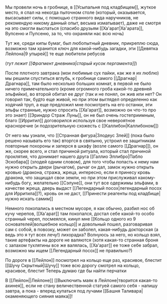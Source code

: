 Мы провели ночь в гробнице, в [[Усыпальня под кладбищем]], жуткое место, я спал на некогда пыточном столе (который, оказывается, высасывает силы, с помощью странного вида наручников, не рекомендую никому данный опыт, весьма изматывает), даже не смотря на это смогли выспаться (спасибо друзьям [[Ха'арат|Ха'арата]], Вупсеню и Пупсеню, за то, что охраняли нас всю ночь)

Тут же, среди кипы бумаг, был любопытный дневник, прикреплю сюда, возможно там хранится ключ для какой-нибудь загадки, эти [[Девятка Лейлона|9 упырей]] те еще любители ребусов

(*тут лежит [[Фрагмент дневника|старый кусок пергамента]]*)

После плотного завтрака (мои любимые сух пайки, как же я их люблю) мы решили спуститься вглубь, к гробнице самого [[Драгнар|Драгнара]], там было несколько больших комнат, в первой не было ничего примечательного (кроме огромного гроба какой-то древней эльфийки), во второй обитал ее друг (так и не понял, он жив или нет? Он говорил так, будто еще живой, но при этом выглядел определенно как ходячий труп, а еще предложил мне посмотреть на его останки, эти эльфы странные, нужно спросить [[Ха'арат]], возможно он что-то про это знает) [[Эриндор Страж Луны]], он не был очень гостеприимным, благо [[Ирритил]] договорился используя свое невероятное красноречие (и подозрительную схожесть с [[Каллибон|Каллибоном]])

От него мы узнали, что [[Странная фигура|Злодеус Злей]] (пока было решено называть его так) вторгся в святыню, устроил ее защитникам повторные похороны и заперся в шкафу (возле самого [[Драгнар]]), он же, скорее всего, и стал причиной ритуала, который стал причиной проклятия, что донимает нашего друга [[Галлио Эллибро|Пабло Эскобара]] (злодей одним словом), для того чтобы попасть к нему нам нужно открыть двери (рычагом), рычаг он дал, замок нужно открыть кровью (дракона, стража, жреца, интересно, если я принесу кровь дракона, что защищал свои земли, но при этом прислуживал какому-нибудь богу, желательно [[Сэлуне]], они тут все одержимы эльфами, в качестве жреца, дверь выдаст [[Легендарный посох|легендарный посох для Ирритила]]?), кровь он не даст, [[Принести реагенты под кладбище|нужно искать самим]]

Немного покопались в местном мусоре, я как обычно, разбил нос об кучу черепов, [[Ха'арат]] там покопался, достал себе какой-то особо странный череп, посмеялся, кинул мне [[Кольцо одного из 9 основателей|волшебное кольцо]] и довольный пошел, разговаривая сам с собой, в повозку, может он заболел, какая-нибудь докторская (а ведь это я тут всех лечу!) лихорадка? Волнуюсь за него, но кольцо взял, такие артефакты на дороге не валяются (хотя какая-то странная броня с запахом тухлятины все же валялась, [[Ха'арат]] ее тоже себе забрал, возможно мы ищем [[Легендарный посох]] не правильно?)

По дороге в [[Лейлон]] посмотрел на кольцо еще раз, красивое, блестит
[[Шучу Скрытный|Шучу]] тоже всю дорогу смотрел на кольцо, красивое, блестит
Теперь думаю где бы найти перчатки

В [[Лейлон||Лейлоне]] [[Выключить маяк в Лейлоне|творится какая-то ахинея]], если не стану величественной статуей самого себя - напишу завтра, а пока - вперед купаться под лучами [[Башня Таливара|окаменяющего сияния маяка]]!



